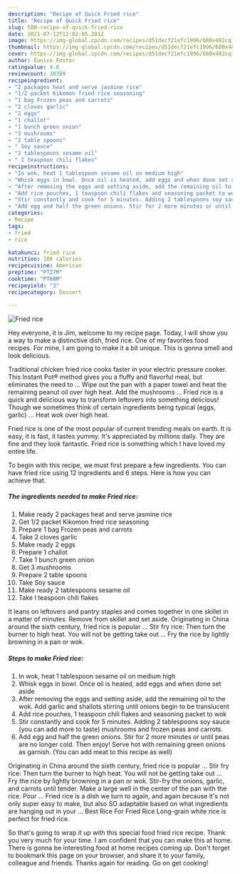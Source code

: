 ```yaml
---
description: "Recipe of Quick Fried rice"
title: "Recipe of Quick Fried rice"
slug: 580-recipe-of-quick-fried-rice
date: 2021-07-12T12:02:05.201Z
image: https://img-global.cpcdn.com/recipes/d51decf21efc1996/680x482cq70/fried-rice-recipe-main-photo.jpg
thumbnail: https://img-global.cpcdn.com/recipes/d51decf21efc1996/680x482cq70/fried-rice-recipe-main-photo.jpg
cover: https://img-global.cpcdn.com/recipes/d51decf21efc1996/680x482cq70/fried-rice-recipe-main-photo.jpg
author: Eunice Foster
ratingvalue: 4.6
reviewcount: 30389
recipeingredient:
- "2 packages heat and serve jasmine rice"
- "1/2 packet Kikomon fried rice seasoning"
- "1 bag Frozen peas and carrots"
- "2 cloves garlic"
- "2 eggs"
- "1 challot"
- "1 bunch green onion"
- "3 mushrooms"
- "2 table spoons"
- " Soy sauce"
- "2 tablespoons sesame oil"
- " I teaspoon chili flakes"
recipeinstructions:
- "In wok, heat 1 tablespoon sesame oil on medium high"
- "Whisk eggs in bowl. Once oil is heated, add eggs and when done set aside"
- "After removing the eggs and setting aside, add the remaining oil to the wok. Add garlic and shallots stirring until onions begin to be translucent"
- "Add rice pouches, 1 teaspoon chili flakes and seasoning packet to wok"
- "Stir constantly and cook for 5 minutes. Adding 2 tablespoons soy sauce (you can add more to taste) mushrooms and frozen peas and carrots."
- "Add egg and half the green onions. Stir for 2 more minutes or until peas are no longer cold. Then enjoy! Serve hot with remaining green onions as garnish. (You can add meat to this recipe as well)"
categories:
- Recipe
tags:
- fried
- rice

katakunci: fried rice 
nutrition: 106 calories
recipecuisine: American
preptime: "PT27M"
cooktime: "PT60M"
recipeyield: "3"
recipecategory: Dessert

---
```



![Fried rice](https://img-global.cpcdn.com/recipes/d51decf21efc1996/680x482cq70/fried-rice-recipe-main-photo.jpg)

Hey everyone, it is Jim, welcome to my recipe page. Today, I will show you a way to make a distinctive dish, fried rice. One of my favorites food recipes. For mine, I am going to make it a bit unique. This is gonna smell and look delicious.

Traditional chicken fried rice cooks faster in your electric pressure cooker. This Instant Pot® method gives you a fluffy and flavorful meal, but eliminates the need to … Wipe out the pan with a paper towel and heat the remaining peanut oil over high heat. Add the mushrooms … Fried rice is a quick and delicious way to transform leftovers into something delicious! Though we sometimes think of certain ingredients being typical (eggs, garlic) … Heat wok over high heat.

Fried rice is one of the most popular of current trending meals on earth. It is easy, it is fast, it tastes yummy. It's appreciated by millions daily. They are fine and they look fantastic. Fried rice is something which I have loved my entire life.


To begin with this recipe, we must first prepare a few ingredients. You can have fried rice using 12 ingredients and 6 steps. Here is how you can achieve that.

<!--inarticleads1-->

##### The ingredients needed to make Fried rice:

1. Make ready 2 packages heat and serve jasmine rice
1. Get 1/2 packet Kikomon fried rice seasoning
1. Prepare 1 bag Frozen peas and carrots
1. Take 2 cloves garlic
1. Make ready 2 eggs
1. Prepare 1 challot
1. Take 1 bunch green onion
1. Get 3 mushrooms
1. Prepare 2 table spoons
1. Take  Soy sauce
1. Make ready 2 tablespoons sesame oil
1. Take  I teaspoon chili flakes


It leans on leftovers and pantry staples and comes together in one skillet in a matter of minutes. Remove from skillet and set aside. Originating in China around the sixth century, fried rice is popular … Stir fry rice: Then turn the burner to high heat. You will not be getting take out … Fry the rice by lightly browning in a pan or wok. 

<!--inarticleads2-->

##### Steps to make Fried rice:

1. In wok, heat 1 tablespoon sesame oil on medium high
1. Whisk eggs in bowl. Once oil is heated, add eggs and when done set aside
1. After removing the eggs and setting aside, add the remaining oil to the wok. Add garlic and shallots stirring until onions begin to be translucent
1. Add rice pouches, 1 teaspoon chili flakes and seasoning packet to wok
1. Stir constantly and cook for 5 minutes. Adding 2 tablespoons soy sauce (you can add more to taste) mushrooms and frozen peas and carrots.
1. Add egg and half the green onions. Stir for 2 more minutes or until peas are no longer cold. Then enjoy! Serve hot with remaining green onions as garnish. (You can add meat to this recipe as well)


Originating in China around the sixth century, fried rice is popular … Stir fry rice: Then turn the burner to high heat. You will not be getting take out … Fry the rice by lightly browning in a pan or wok. Stir-fry the onions, garlic, and carrots until tender. Make a large well in the center of the pan with the rice. Pour … Fried rice is a dish we turn to again, and again because it&#39;s not only super easy to make, but also SO adaptable based on what ingredients are hanging out in your … Best Rice For Fried Rice Long-grain white rice is perfect for fried rice. 

So that's going to wrap it up with this special food fried rice recipe. Thank you very much for your time. I am confident that you can make this at home. There is gonna be interesting food at home recipes coming up. Don't forget to bookmark this page on your browser, and share it to your family, colleague and friends. Thanks again for reading. Go on get cooking!
